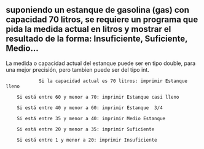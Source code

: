 ## suponiendo un estanque de gasolina (gas) con capacidad 70 litros, se requiere un programa que pida la medida actual en litros y mostrar el resultado de la forma: Insuficiente, Suficiente, Medio... ##

La medida o capacidad actual del estanque puede ser en tipo double, para una mejor precisión, pero tambien puede ser del tipo int.

                Si la capacidad actual es 70 litros: imprimir Estanque lleno

        Si está entre 60 y menor a 70: imprimir Estanque casi lleno

        Si está entre 40 y menor a 60: imprimir Estanque  3/4

        Si está entre 35 y menor a 40: imprimir Medio Estanque

        Si está entre 20 y menor a 35: imprimir Suficiente

        Si está entre 1 y menor a 20: imprimir Insuficiente
